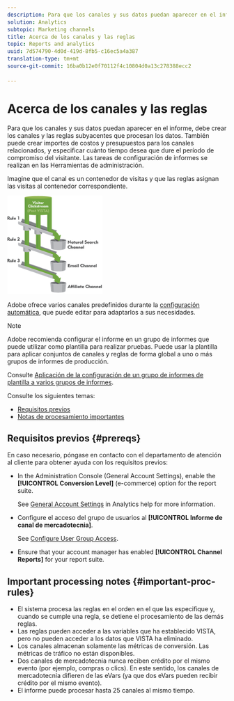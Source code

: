 ```yaml
---
description: Para que los canales y sus datos puedan aparecer en el informe, debe crear los canales y las reglas subyacentes que procesan los datos. También puede crear importes de costos y presupuestos para los canales relacionados, y especificar cuánto tiempo desea que dure el período de compromiso del visitante. Las tareas de configuración de informes se realizan en las Herramientas de administración.
solution: Analytics
subtopic: Marketing channels
title: Acerca de los canales y las reglas
topic: Reports and analytics
uuid: 7d574790-4d0d-419d-8fb5-c16ec5a4a387
translation-type: tm+mt
source-git-commit: 16ba0b12e0f70112f4c10804d0a13c278388ecc2

---
```



# Acerca de los canales y las reglas

Para que los canales y sus datos puedan aparecer en el informe, debe crear los canales y las reglas subyacentes que procesan los datos. También puede crear importes de costos y presupuestos para los canales relacionados, y especificar cuánto tiempo desea que dure el período de compromiso del visitante. Las tareas de configuración de informes se realizan en las Herramientas de administración.

Imagine que el canal es un contenedor de visitas y que las reglas asignan las visitas al contenedor correspondiente.

![](assets/buckets_2.png)

Adobe ofrece varios canales predefinidos durante la [configuración automática](/help/components/c-marketing-channels/c-channel-autosetup.md), que puede editar para adaptarlos a sus necesidades.

>[!NOTE]
>
>Adobe recomienda configurar el informe en un grupo de informes que puede utilizar como plantilla para realizar pruebas. Puede usar la plantilla para aplicar conjuntos de canales y reglas de forma global a uno o más grupos de informes de producción.
>
>Consulte [Aplicación de la configuración de un grupo de informes de plantilla a varios grupos de informes](/help/components/c-marketing-channels/t-template.md).

Consulte los siguientes temas:

* [Requisitos previos](/help/components/c-marketing-channels/c-channels-rules.md#prereqs)
* [Notas de procesamiento importantes](/help/components/c-marketing-channels/c-channels-rules.md#important-proc-rules)

## Requisitos previos {#prereqs}

En caso necesario, póngase en contacto con el departamento de atención al cliente para obtener ayuda con los requisitos previos:

* In the Administration Console (General Account Settings), enable the **[!UICONTROL Conversion Level]** (e-commerce) option for the report suite.

   See [General Account Settings](https://marketing.adobe.com/resources/help/en_US/reference/general_acct_settings_admin.html) in Analytics help for more information.

* Configure el acceso del grupo de usuarios al **[!UICONTROL Informe de canal de mercadotecnia]**.

   See [Configure User Group Access](/help/components/c-marketing-channels/t-user-groups.md).

* Ensure that your account manager has enabled **[!UICONTROL Channel Reports]** for your report suite.

## Important processing notes {#important-proc-rules}

* El sistema procesa las reglas en el orden en el que las especifique y, cuando se cumple una regla, se detiene el procesamiento de las demás reglas.
* Las reglas pueden acceder a las variables que ha establecido VISTA, pero no pueden acceder a los datos que VISTA ha eliminado.
* Los canales almacenan solamente las métricas de conversión. Las métricas de tráfico no están disponibles.
* Dos canales de mercadotecnia nunca reciben crédito por el mismo evento (por ejemplo, compras o clics). En este sentido, los canales de mercadotecnia difieren de las eVars (ya que dos eVars pueden recibir crédito por el mismo evento).
* El informe puede procesar hasta 25 canales al mismo tiempo.

